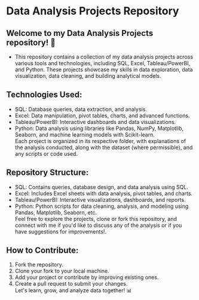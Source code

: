 # Data Analysis Projects Repository
## Welcome to my Data Analysis Projects repository! 🚀

- This repository contains a collection of my data analysis projects across various tools and technologies, including SQL, Excel, Tableau/PowerBI, and Python. These projects showcase my skills in data exploration, data visualization, data cleaning, and building analytical models.

## Technologies Used:
- SQL: Database queries, data extraction, and analysis. 
- Excel: Data manipulation, pivot tables, charts, and advanced functions. 
- Tableau/PowerBI: Interactive dashboards and data visualizations.
- Python: Data analysis using libraries like Pandas, NumPy, Matplotlib, Seaborn, and machine learning models with Scikit-learn. <br>
Each project is organized in its respective folder, with explanations of the analysis conducted, along with the dataset (where permissible), and any scripts or code used.

## Repository Structure:
- SQL: Contains queries, database design, and data analysis using SQL.
- Excel: Includes Excel sheets with data analysis, pivot tables, and charts.
- Tableau/PowerBI: Interactive visualizations, dashboards, and reports.
- Python: Python scripts for data cleaning, analysis, and modeling using Pandas, Matplotlib, Seaborn, etc. <br>
Feel free to explore the projects, clone or fork this repository, and connect with me if you'd like to discuss any of the analysis or if you have suggestions for improvements!.

## How to Contribute:
1. Fork the repository.
2. Clone your fork to your local machine.
3. Add your project or contribute by improving existing ones.
4. Create a pull request to submit your changes. <br>
Let's learn, grow, and analyze data together! 📊
